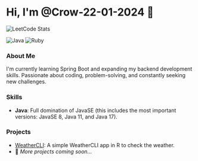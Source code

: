 # Hi, I'm @Crow-22-01-2024 👋

![LeetCode Stats](https://leetcard.jacoblin.cool/Crow_666)

![Java](https://img.shields.io/badge/Java-ED8B00?style=for-the-badge&logo=openjdk&logoColor=white)
![Ruby](https://img.shields.io/badge/Ruby-CC342D?style=for-the-badge&logo=ruby&logoColor=white)

### About Me
I'm currently learning Spring Boot and expanding my backend development skills. Passionate about coding, problem-solving, and constantly seeking new challenges.

### Skills
- **Java**: Full domination of JavaSE (this includes the most important versions: JavaSE 8, Java 11, and Java 17).

### Projects
- [WeatherCLI](https://github.com/Crow-22-01-2024/weathercliapp): A simple WeatherCLI app in R to check the weather.
- 🚧 *More projects coming soon...*





<!---
Crow-22-01-2024/Crow-22-01-2024 is a ✨ special ✨ repository because its `README.md` (this file) appears on your GitHub profile.
You can click the Preview link to take a look at your changes.
--->
